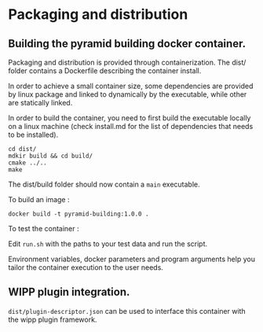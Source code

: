 # Packaging and distribution


## Building the pyramid building docker container.

Packaging and distribution is provided through containerization.
The dist/ folder contains a Dockerfile describing the container install.

In order to achieve a small container size, some dependencies are provided
by linux package and linked to dynamically by the executable, while other
are statically linked.

In order to build the container, you need to first build the executable locally on a linux machine 
(check install.md for the list of dependencies that needs to be installed).

    cd dist/
    mdkir build && cd build/
    cmake ../..
    make 
  
The dist/build folder should now contain a ```main``` executable.
  
To build an image :
  
    docker build -t pyramid-building:1.0.0 .
    
    
To test the container : 

Edit ```run.sh``` with the paths to your test data and run the script.

Environment variables, docker parameters and program arguments help you tailor the container execution to the user needs. 


## WIPP plugin integration.

```dist/plugin-descriptor.json``` can be used to interface this container with the wipp plugin framework.